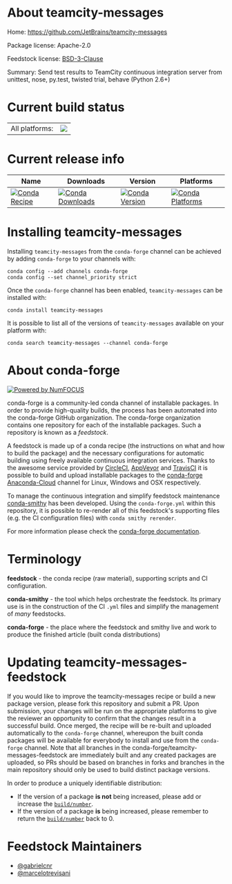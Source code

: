 About teamcity-messages
=======================

Home: https://github.com/JetBrains/teamcity-messages

Package license: Apache-2.0

Feedstock license: [BSD-3-Clause](https://github.com/conda-forge/teamcity-messages-feedstock/blob/master/LICENSE.txt)

Summary: Send test results to TeamCity continuous integration server from unittest, nose, py.test, twisted trial, behave (Python 2.6+)

Current build status
====================


<table><tr><td>All platforms:</td>
    <td>
      <a href="https://dev.azure.com/conda-forge/feedstock-builds/_build/latest?definitionId=12722&branchName=master">
        <img src="https://dev.azure.com/conda-forge/feedstock-builds/_apis/build/status/teamcity-messages-feedstock?branchName=master">
      </a>
    </td>
  </tr>
</table>

Current release info
====================

| Name | Downloads | Version | Platforms |
| --- | --- | --- | --- |
| [![Conda Recipe](https://img.shields.io/badge/recipe-teamcity--messages-green.svg)](https://anaconda.org/conda-forge/teamcity-messages) | [![Conda Downloads](https://img.shields.io/conda/dn/conda-forge/teamcity-messages.svg)](https://anaconda.org/conda-forge/teamcity-messages) | [![Conda Version](https://img.shields.io/conda/vn/conda-forge/teamcity-messages.svg)](https://anaconda.org/conda-forge/teamcity-messages) | [![Conda Platforms](https://img.shields.io/conda/pn/conda-forge/teamcity-messages.svg)](https://anaconda.org/conda-forge/teamcity-messages) |

Installing teamcity-messages
============================

Installing `teamcity-messages` from the `conda-forge` channel can be achieved by adding `conda-forge` to your channels with:

```
conda config --add channels conda-forge
conda config --set channel_priority strict
```

Once the `conda-forge` channel has been enabled, `teamcity-messages` can be installed with:

```
conda install teamcity-messages
```

It is possible to list all of the versions of `teamcity-messages` available on your platform with:

```
conda search teamcity-messages --channel conda-forge
```


About conda-forge
=================

[![Powered by NumFOCUS](https://img.shields.io/badge/powered%20by-NumFOCUS-orange.svg?style=flat&colorA=E1523D&colorB=007D8A)](http://numfocus.org)

conda-forge is a community-led conda channel of installable packages.
In order to provide high-quality builds, the process has been automated into the
conda-forge GitHub organization. The conda-forge organization contains one repository
for each of the installable packages. Such a repository is known as a *feedstock*.

A feedstock is made up of a conda recipe (the instructions on what and how to build
the package) and the necessary configurations for automatic building using freely
available continuous integration services. Thanks to the awesome service provided by
[CircleCI](https://circleci.com/), [AppVeyor](https://www.appveyor.com/)
and [TravisCI](https://travis-ci.com/) it is possible to build and upload installable
packages to the [conda-forge](https://anaconda.org/conda-forge)
[Anaconda-Cloud](https://anaconda.org/) channel for Linux, Windows and OSX respectively.

To manage the continuous integration and simplify feedstock maintenance
[conda-smithy](https://github.com/conda-forge/conda-smithy) has been developed.
Using the ``conda-forge.yml`` within this repository, it is possible to re-render all of
this feedstock's supporting files (e.g. the CI configuration files) with ``conda smithy rerender``.

For more information please check the [conda-forge documentation](https://conda-forge.org/docs/).

Terminology
===========

**feedstock** - the conda recipe (raw material), supporting scripts and CI configuration.

**conda-smithy** - the tool which helps orchestrate the feedstock.
                   Its primary use is in the construction of the CI ``.yml`` files
                   and simplify the management of *many* feedstocks.

**conda-forge** - the place where the feedstock and smithy live and work to
                  produce the finished article (built conda distributions)


Updating teamcity-messages-feedstock
====================================

If you would like to improve the teamcity-messages recipe or build a new
package version, please fork this repository and submit a PR. Upon submission,
your changes will be run on the appropriate platforms to give the reviewer an
opportunity to confirm that the changes result in a successful build. Once
merged, the recipe will be re-built and uploaded automatically to the
`conda-forge` channel, whereupon the built conda packages will be available for
everybody to install and use from the `conda-forge` channel.
Note that all branches in the conda-forge/teamcity-messages-feedstock are
immediately built and any created packages are uploaded, so PRs should be based
on branches in forks and branches in the main repository should only be used to
build distinct package versions.

In order to produce a uniquely identifiable distribution:
 * If the version of a package **is not** being increased, please add or increase
   the [``build/number``](https://docs.conda.io/projects/conda-build/en/latest/resources/define-metadata.html#build-number-and-string).
 * If the version of a package **is** being increased, please remember to return
   the [``build/number``](https://docs.conda.io/projects/conda-build/en/latest/resources/define-metadata.html#build-number-and-string)
   back to 0.

Feedstock Maintainers
=====================

* [@gabrielcnr](https://github.com/gabrielcnr/)
* [@marcelotrevisani](https://github.com/marcelotrevisani/)

